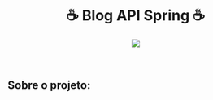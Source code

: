 <div align="center">
    <h1>☕ Blog API Spring ☕</h1>
</div>

<div align="center">
    <a href="https://github.com/romulodeoliveira/Blog-API-Spring/blob/main/LICENSE.md"><img src="https://img.shields.io/npm/l/react"></a>
</div>

<br>
<br>
<h2>Sobre o projeto:</h2>
